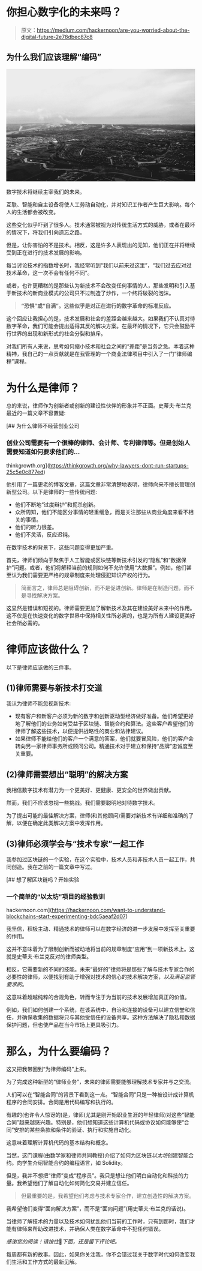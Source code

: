 # 你担心数字化的未来吗？

> 原文：<https://medium.com/hackernoon/are-you-worried-about-the-digital-future-2e78dbec87c8>

## 为什么我们应该理解“编码”

![](img/522377f432db45f2ab44df6340681c48.png)

数字技术将继续主宰我们的未来。

互联、智能和自主设备将使人工劳动自动化，并对知识工作者产生巨大影响。每个人的生活都会被改变。

这些变化似乎吓到了很多人。技术通常被视为对传统生活方式的威胁，或者在最坏的情况下，将我们引向遗忘之路。

但是，让你害怕的不是技术。相反，这是许多人表现出的无知，他们正在并将继续受到正在进行的技术发展的影响。

每当讨论技术的指数增长时，我经常听到“我们以前来过这里”，“我们过去应对过技术革命，这一次不会有任何不同”。

或者，也许更糟糕的是那些认为新技术不会改变任何事情的人，那些发明和引入基于新技术的新商业模式的公司只不过制造了炒作，一个终将破裂的泡沫。

> **“恐惧”或“自满”。这些似乎是对正在进行的数字革命的标准反应。**

这个回应让我担心的是，技术发展和社会的差距会越来越大。如果我们不认真对待数字革命，我们可能会提出适得其反的解决方案。在最坏的情况下，它只会鼓励平行世界的出现和新形式的社会分裂和排斥。

对我们所有人来说，思考如何缩小技术和社会之间的“差距”是当务之急。本着这种精神，我自己的一点贡献就是在我管理的一个商业法律项目中引入了一门“律师编程”课程。

# 为什么是律师？

总的来说，律师作为创新者或创新的建设性伙伴的形象并不正面。史蒂夫·布兰克最近的一篇文章不容置疑:

[](https://thinkgrowth.org/why-lawyers-dont-run-startups-25c5e0c877ed) [## 为什么律师不经营创业公司

### 创业公司需要有一个很棒的律师、会计师、专利律师等。但是创始人需要知道如何要求他们的…

thinkgrowth.org](https://thinkgrowth.org/why-lawyers-dont-run-startups-25c5e0c877ed) 

他引用了一篇更老的博客文章，这篇文章非常清楚地表明，律师向来不擅长管理创新型公司。以下是律师的一些传统问题:

*   他们不断地“过度辩护”和扼杀创新。
*   众所周知，他们不能区分事情的轻重缓急，而是关注那些从商业角度来看不相关的事情。
*   他们的听力很差。
*   他们不灵活，反应迟钝。

在数字技术的背景下，这些问题变得更加严重。

首先，律师们倾向于聚焦于人工智能或区块链等新技术引发的“隐私”和“数据保护”问题。或者，他们将解释当前的规则如何不允许使用“大数据”。例如，他们甚至认为我们需要更严格的规章制度来处理侵犯知识产权的行为。

> 简而言之，律师总是阻碍创新，而不是促进创新。律师是在制造问题，而不是寻找解决方案。

这显然是错误和短视的。律师需要更加了解新技术及其在建设美好未来中的作用。这不仅是在快速变化的数字世界中保持相关性所必需的，也是为所有人建设更美好社会所必需的。

# **律师应该做什么？**

以下是律师应该做的三件事。

## (1)律师需要与新技术打交道

我认为律师不能忽视新技术:

*   现有客户和新客户必须为新的数字和创新驱动型经济做好准备。他们希望更好地了解他们的业务如何受益于区块链、智能合约和算法。这些客户希望他们的律师了解这些技术，以便提供战略性的商业和法律建议。
*   如果律师不能给他们的客户一个满意的答案，他们就要冒风险，他们的客户会转向另一家律师事务所或顾问公司。精通技术对于建立和保持“品牌”忠诚度至关重要。

## (2)律师需要想出“聪明”的解决方案

我相信数字技术有潜力为一个更美好、更健康、更安全的世界做出贡献。

然而，我们不应该忽视一些挑战。我们需要聪明地对待数字技术。

为了提出可能的最佳解决方案，律师(和其他顾问)需要对新技术有详细和准确的了解，以便在确定此类解决方案中发挥作用。

## (3)律师必须学会与“技术专家”一起工作

我参加过区块链的一个实验，在这个实验中，技术人员和非技术人员一起工作，共同创造。我在之前的一篇文章中写过。

[](https://hackernoon.com/want-to-understand-blockchains-start-experimenting-bdc5aeaf2d07) [## 想了解区块链吗？开始实验

### 一个简单的“以太坊”项目的经验教训

hackernoon.com](https://hackernoon.com/want-to-understand-blockchains-start-experimenting-bdc5aeaf2d07) 

我坚信，积极主动、精通技术的律师可以在数字经济的进一步发展中发挥至关重要的作用。

这并不意味着为了限制创新而被动地将当前的规章制度“应用”到一项新技术上。这就是史蒂夫·布兰克反对的律师类型。

相反，它需要新的不同的技能。未来“最好的”律师将是那些了解与技术专家合作的必要性的律师，以便找到有助于增强对技术的信心的技术解决方案，*以及满足监管要求的*。

这意味着超越纯粹的合规角色，转而专注于为当前的技术发展增加真正的价值。

例如，我们如何创建一个系统，在该系统中，自治和连接的设备可以建立信誉和信任，并确保收集的数据将只与其他受信任的设备共享。这种方法解决了隐私和数据保护问题，但也使产品在当今市场上更具吸引力。

# 那么，为什么要编码？

这又把我带回到“为律师编码”上来。

为了完成这种新型的“律师业务”，未来的律师需要能够理解技术专家并与之交流。

人们可以在“智能合同”的背景下看到这一点。“智能合同”只是一种被设计成计算机程序的合同安排。合同是用代码编写和执行的。

有趣的(也许令人惊讶的)是，律师(尤其是刚开始职业生涯的年轻律师)对这些“智能合同”越来越感兴趣。特别是，他们想知道这些计算机代码或协议如何能够使“合同”安排的某些条款和条件的验证、执行和实施自动化。

这意味着理解计算机代码的基本结构和概念。

当然，这门课程(由数学家和律师共同教授)介绍了如何为区块链*以太坊*创建智能合约。向学生介绍智能合约的编程语言，如 Solidity。

但是，我并不想把“律师”变成“程序员”。我只是想让他们明白自动化和科技的力量。我希望他们了解自动化如何简化交易并建立信任。

> 但最重要的是，我希望他们考虑与技术专家合作，建立创造性的解决方案。

我希望他们变得“面向解决方案”，而不是“面向问题”(用史蒂夫·布兰克的话说)。

当律师了解技术的力量以及技术如何扰乱他们当前的工作时，只有到那时，我们才能有律师来帮助改进技术，并确保人类在数字革命中不犯任何错误。

*感谢您的阅读！请按住*👏*下面，还是留下评论吧。*

每周都有新的故事。因此，如果你关注我，你不会错过我关于数字时代如何改变我们生活和工作方式的最新见解。